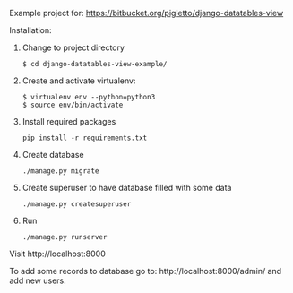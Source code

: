 Example project for: https://bitbucket.org/pigletto/django-datatables-view

Installation:

1. Change to project directory
    
    ````
    $ cd django-datatables-view-example/
    ````
    
2. Create and activate virtualenv: 

    ````
    $ virtualenv env --python=python3
    $ source env/bin/activate
    ````
   
3. Install required packages

    ````
    pip install -r requirements.txt
    ````
    
4. Create database
    ```` 
    ./manage.py migrate
    ````

5. Create superuser to have database filled with some data
    ```` 
    ./manage.py createsuperuser
    ````

6. Run
    ````
    ./manage.py runserver
    ````

Visit http://localhost:8000

To add some records to database go to: http://localhost:8000/admin/ and add new users.
